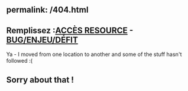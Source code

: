 permalink: /404.html
----

## Remplissez :[ACCÈS RESOURCE](https://github.com/GuillaumeIsabelle/.com/issues/new?assignees=&labels=enhancement&template=demande-acc-s-contenu.md&title=Dev+Resource+%3A+TITRE) -  [BUG/ENJEU/DÉFIT](https://github.com/GuillaumeIsabelle/.com/issues/new?assignees=&labels=bug&template=bug---d-fis---enjeux.md&title=Enjeu%3A++TITRE)

Ya - I moved from one location to another and some of the stuff hasn't followed :(

## Sorry about that !


